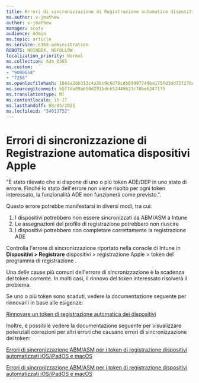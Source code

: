 ```yaml
---
title: Errori di sincronizzazione di Registrazione automatica dispositivi Apple
ms.author: v-jmathew
author: v-jmathew
manager: scotv
audience: Admin
ms.topic: article
ms.service: o365-administration
ROBOTS: NOINDEX, NOFOLLOW
localization_priority: Normal
ms.collection: Adm_O365
ms.custom:
- "9000654"
- "7256"
ms.openlocfilehash: 1664a26b313c4a38c9c6d78cdb89997749ba175fd3dd72f278e99bbd50b0ee84
ms.sourcegitcommit: b5f7da89a650d2915dc652449623c78be6247175
ms.translationtype: MT
ms.contentlocale: it-IT
ms.lasthandoff: 08/05/2021
ms.locfileid: "54013752"
---
```

# <a name="apple-automatic-device-enrollment-sync-errors"></a>Errori di sincronizzazione di Registrazione automatica dispositivi Apple

"È stato rilevato che si dispone di uno o più token ADE/DEP in uno stato di errore. Finché lo stato dell'errore non viene risolto per ogni token interessato, la funzionalità ADE non funzionerà come previsto.".

Questo errore potrebbe manifestarsi in diversi modi, tra cui:

1. I dispositivi potrebbero non essere sincronizzati da ABM/ASM a Intune
2. Le assegnazioni del profilo di registrazione potrebbero non riuscire
3. I dispositivi potrebbero non completare correttamente la registrazione ADE

Controlla l'errore di sincronizzazione riportato nella console di Intune in **Dispositivi > Registrare** dispositivi > registrazione Apple > token del programma di registrazione .

Una delle cause più comuni dell'errore di sincronizzazione è la scadenza del token corrente. In molti casi, il rinnovo del token interessato risolverà il problema.

Se uno o più token sono scaduti, vedere la documentazione seguente per rinnovarli in base alle esigenze:

[Rinnovare un token di registrazione automatica dei dispositivi](https://docs.microsoft.com/mem/intune/enrollment/device-enrollment-program-enroll-ios#renew-an-automated-device-enrollment-token)

Inoltre, è possibile vedere la documentazione seguente per visualizzare potenziali correzioni per altri errori che causano errori di sincronizzazione dei token:

[Errori di sincronizzazione ABM/ASM per i token di registrazione dispositivi automatizzati iOS/iPadOS e macOS](https://docs.microsoft.com/mem/intune/enrollment/troubleshoot-ios-enrollment-errors#sync-token-errors-between-intune-and-ade-dep)







[Errori di sincronizzazione ABM/ASM per i token di registrazione dispositivi automatizzati iOS/iPadOS e macOS](https://docs.microsoft.com/mem/intune/enrollment/troubleshoot-ios-enrollment-errors#resolutions-when-syncing-tokens-between-intune-and-abmasm-for-automated-device-enrollment)
